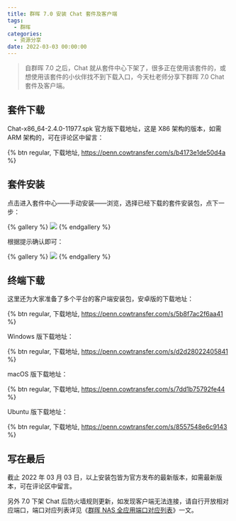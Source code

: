 ```yaml
---
title: 群晖 7.0 安装 Chat 套件及客户端
tags:
  - 群晖
categories:
  - 资源分享
date: 2022-03-03 00:00:00
---
```


> 自群晖 7.0 之后，Chat 就从套件中心下架了，很多正在使用该套件的，或想使用该套件的小伙伴找不到下载入口，今天杜老师分享下群晖 7.0 Chat 套件及客户端。

<!-- more -->

## 套件下载

Chat-x86_64-2.4.0-11977.spk 官方版下载地址，这是 X86 架构的版本，如需 ARM 架构的，可在评论区中留言：

{% btn regular, 下载地址, https://penn.cowtransfer.com/s/b4173e1de50d4a %}

## 套件安装

点击进入套件中心——手动安装——浏览，选择已经下载的套件安装包，点下一步：

{% gallery %}
![](https://cdn.dusays.com/2022/03/439-1.jpg/1)
{% endgallery %}

根据提示确认即可：

{% gallery %}
![](https://cdn.dusays.com/2022/03/439-2.jpg/1)
{% endgallery %}

## 终端下载

这里还为大家准备了多个平台的客户端安装包，安卓版的下载地址：

{% btn regular, 下载地址, https://penn.cowtransfer.com/s/5b8f7ac2f6aa41 %}

Windows 版下载地址：

{% btn regular, 下载地址, https://penn.cowtransfer.com/s/d2d28022405841 %}

macOS 版下载地址：

{% btn regular, 下载地址, https://penn.cowtransfer.com/s/7dd1b75792fe44 %}

Ubuntu 版下载地址：

{% btn regular, 下载地址, https://penn.cowtransfer.com/s/8557548e6c9143 %}

## 写在最后

截止 2022 年 03 月 03 日，以上安装包皆为官方发布的最新版本，如需最新版本，可在评论区中留言。

另外 7.0 下架 Chat 后防火墙规则更新，如发现客户端无法连接，请自行开放相对应端口，端口对应列表详见《[群晖 NAS 全应用端口对应列表](https://dusays.com/284/)》一文。
